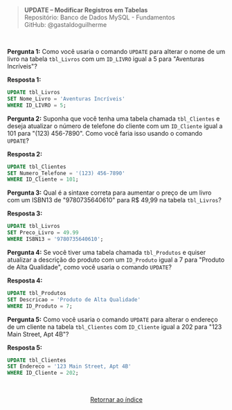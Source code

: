 > **UPDATE – Modificar Registros em Tabelas**     
> Repositório: Banco de Dados MySQL - Fundamentos  
> GitHub: @gastaldoguilherme

&nbsp;

**Pergunta 1:** Como você usaria o comando `UPDATE` para alterar o nome de um livro na tabela `tbl_Livros` com um `ID_LIVRO` igual a 5 para "Aventuras Incríveis"?

**Resposta 1:**
```sql
UPDATE tbl_Livros
SET Nome_Livro = 'Aventuras Incríveis'
WHERE ID_LIVRO = 5;
```

**Pergunta 2:** Suponha que você tenha uma tabela chamada `tbl_Clientes` e deseja atualizar o número de telefone do cliente com um `ID_Cliente` igual a 101 para "(123) 456-7890". Como você faria isso usando o comando `UPDATE`?

**Resposta 2:**
```sql
UPDATE tbl_Clientes
SET Numero_Telefone = '(123) 456-7890'
WHERE ID_Cliente = 101;
```

**Pergunta 3:** Qual é a sintaxe correta para aumentar o preço de um livro com um ISBN13 de "9780735640610" para R$ 49,99 na tabela `tbl_Livros`?

**Resposta 3:**
```sql
UPDATE tbl_Livros
SET Preco_Livro = 49.99
WHERE ISBN13 = '9780735640610';
```

**Pergunta 4:** Se você tiver uma tabela chamada `tbl_Produtos` e quiser atualizar a descrição do produto com um `ID_Produto` igual a 7 para "Produto de Alta Qualidade", como você usaria o comando `UPDATE`?

**Resposta 4:**
```sql
UPDATE tbl_Produtos
SET Descricao = 'Produto de Alta Qualidade'
WHERE ID_Produto = 7;
```

**Pergunta 5:** Como você usaria o comando `UPDATE` para alterar o endereço de um cliente na tabela `tbl_Clientes` com `ID_Cliente` igual a 202 para "123 Main Street, Apt 4B"?

**Resposta 5:**
```sql
UPDATE tbl_Clientes
SET Endereco = '123 Main Street, Apt 4B'
WHERE ID_Cliente = 202;
```


&nbsp;    

<div align="center">
   
[Retornar ao índice](/README.md)

</div>